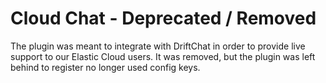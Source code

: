 # Cloud Chat - Deprecated / Removed

The plugin was meant to integrate with DriftChat in order to provide live support to our Elastic Cloud users.
It was removed, but the plugin was left behind to register no longer used config keys.
